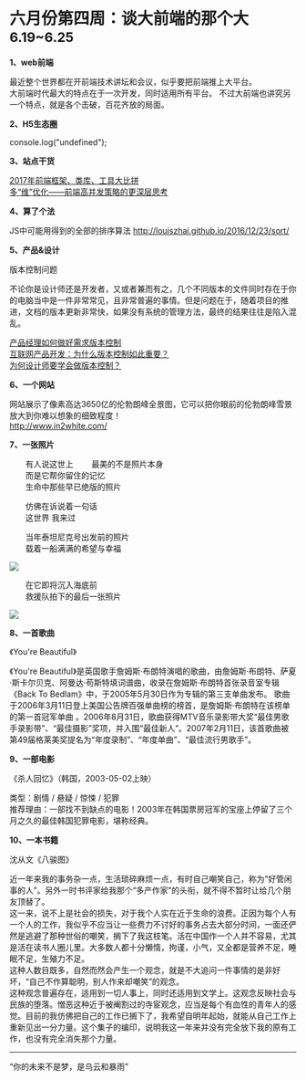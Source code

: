 
# 六月份第四周：谈大前端的那个大  <small>6.19~6.25</small>

__1、web前端__    
  
最近整个世界都在开前端技术讲坛和会议，似乎要把前端推上大平台。   
大前端时代最大的特点在于一次开发，同时适用所有平台。
不过大前端也讲究另一个特点，就是各个击破，百花齐放的局面。

__2、H5生态圈__      

console.log("undefined");

__3、站点干货__    

[2017年前端框架、类库、工具大比拼](http://www.cnblogs.com/powertoolsteam/p/front_end_framework_2017.html)      
[多“维”优化——前端高并发策略的更深层思考](http://wetest.qq.com/lab/view/316.html)  

__4、算了个法__     

JS中可能用得到的全部的排序算法 http://louiszhai.github.io/2016/12/23/sort/

__5、产品&设计__        

版本控制问题  

不论你是设计师还是开发者，又或者兼而有之，几个不同版本的文件同时存在于你的电脑当中是一件非常常见，且非常普遍的事情。但是问题在于，随着项目的推进，文档的版本更新非常快，如果没有系统的管理方法，最终的结果往往是陷入混乱。   

[产品经理如何做好需求版本控制](http://www.woshipm.com/pmd/182444.html)  
[互联网产品开发：为什么版本控制如此重要？](http://www.sohu.com/a/104813267_393925)  
[为何设计师要学会做版本控制？](http://www.woshipm.com/ucd/316309.html)   

__6、一个网站__

网站展示了像素高达3650亿的伦勃朗峰全景图，它可以把你眼前的伦勃朗峰雪景放大到你难以想象的细致程度！  
http://www.in2white.com/

__7、一张照片__   

　　有人说这世上
　　最美的不是照片本身  
　　而是它帮你留住的记忆  
　　生命中那些早已绝版的照片  

　　仿佛在诉说着一句话   
　　这世界 我来过  

　　当年泰坦尼克号出发前的照片  
　　载着一船满满的希望与幸福  

![](https://github.com/bluezhan/weekly/raw/master/docs/img/64-1.jpg) 

　　在它即将沉入海底前  
　　救援队拍下的最后一张照片  

![](https://github.com/bluezhan/weekly/raw/master/docs/img/64-2.jpg) 


__8、一首歌曲__  

《You're Beautiful》  

《You're Beautiful》是英国歌手詹姆斯·布朗特演唱的歌曲，由詹姆斯·布朗特、萨夏·斯卡尔贝克、阿曼达·苟斯特填词谱曲，收录在詹姆斯·布朗特首张录音室专辑《Back To Bedlam》中，于2005年5月30日作为专辑的第三支单曲发布。
歌曲于2006年3月11日登上美国公告牌百强单曲榜的榜首，是詹姆斯·布朗特在该榜单的第一首冠军单曲  。2006年8月31日，歌曲获得MTV音乐录影带大奖“最佳男歌手录影带”、“最佳摄影”奖项，并入围“最佳新人”。2007年2月11日，该首歌曲被第49届格莱美奖提名为“年度录制”、“年度单曲”、“最佳流行男歌手”。

__9、一部电影__   

《杀人回忆》（韩国，2003-05-02上映）

类型：剧情 / 悬疑 / 惊悚 / 犯罪  
推荐理由：一部找不到缺点的电影！2003年在韩国票房冠军的宝座上停留了三个月之久的最佳韩国犯罪电影，堪称经典。  

__10、一本书籍__ 

沈从文《八骏图》

近一年来我的事务杂一点，生活琐碎麻烦一点，有时自己嘲笑自己，称为“好管闲事的人”。另外一时书评家给我那个“多产作家”的头衔，就不得不暂时让给几个朋友顶替了。  
这一来，说不上是社会的损失，对于我个人实在近于生命的浪费。正因为每个人有一个人的工作，我似乎不应当让一些费力不讨好的事务占去大部分时间，一面还俨然是逃避了那种世俗的嘲笑，搁下了我这枝笔。活在中国作一个人并不容易，尤其是活在读书人圈儿里。大多数人都十分懒惰，拘谨，小气，又全都是营养不足，睡眠不足，生殖力不足。    
这种人数目既多，自然而然会产生一个观念，就是不大追问一件事情的是非好坏，“自己不作算聪明，别人作来却嘲笑”的观念。   
这种观念普遍存在，适用到一切人事上，同时还适用到文学上。这观念反映社会与民族的堕落。憎恶这种近于被阉割过的寺宦观念，应当是每个有血性的青年人的感觉。目前的我仿佛把自己的工作已搁下了，我希望自明年起始，就能从自己工作上重新见出一分力量。这个集子的编印，说明我这一年来并没有完全放下我的原有工作，也没有完全消失那个力量。
 

-------------------

“你的未来不是梦，是乌云和暴雨”

